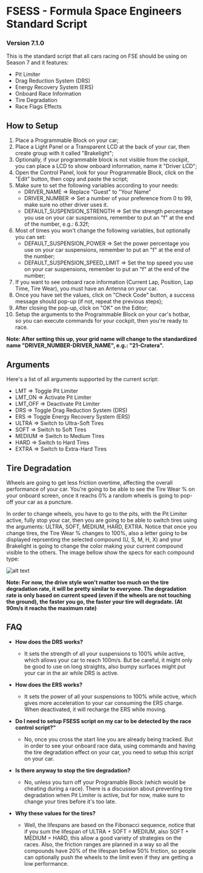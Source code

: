 # FSESS - Formula Space Engineers Standard Script

### Version 7.1.0

This is the standard script that all cars racing on FSE should be using on Season 7 and it features:
- Pit Limiter
- Drag Reduction System (DRS)
- Energy Recovery System (ERS)
- Onboard Race Information
- Tire Degradation
- Race Flags Effects

## How to Setup
1. Place a Programmable Block on your car;
2. Place a Light Panel or a Transparent LCD at the back of your car, then create group with it called "Brakelight";
3. Optionally, if your programmable block is not visible from the cockpit, you can place a LCD to show onboard information, name it "Driver LCD";
4. Open the Control Panel, look for your Programmable Block, click on the "Edit" button, then copy and paste the script;
5. Make sure to set the following variables according to your needs:
   - DRIVER_NAME => Replace "Guest" to "Your Name"
   - DRIVER_NUMBER => Set a number of your preference from 0 to 99, make sure no other driver uses it.
   - DEFAULT_SUSPENSION_STRENGTH => Set the strength percentage you use on your car suspensions, remember to put an "f" at the end of the number, e.g.: 6.32f;
6. Most of times you won't change the following variables, but optionally you can set:
   - DEFAULT_SUSPENSION_POWER => Set the power percentage you use on your car suspensions, remember to put an "f" at the end of the number;
   - DEFAULT_SUSPENSION_SPEED_LIMIT => Set the top speed you use on your car suspensions, remember to put an "f" at the end of the number;
7. If you want to see onboard race information (Current Lap, Position, Lap Time, Tire Wear), you must have an Antenna on your car. 
8. Once you have set the values, click on "Check Code" button, a success message should pop-up (if not, repeat the previous steps);
9. After closing the pop-up, click on "OK" on the Editor;
10. Setup the arguments to the Programmable Block on your car's hotbar, so you can execute commands for your cockpit, then you're ready to race.

**Note: After setting this up, your grid name will change to the standardized name "DRIVER_NUMBER-DRIVER_NAME", e.g.: "21-Cratera".**

## Arguments
Here's a list of all arguments supported by the current script:
- LMT     => Toggle Pit Limiter
- LMT_ON  => Activate Pit Limiter
- LMT_OFF => Deactivate Pit Limiter
- DRS     => Toggle Drag Reduction System (DRS)
- ERS     => Toggle Energy Recovery System (ERS)
- ULTRA   => Switch to Ultra-Soft Tires
- SOFT    => Switch to Soft Tires
- MEDIUM  => Switch to Medium Tires
- HARD    => Switch to Hard Tires
- EXTRA   => Switch to Extra-Hard Tires

## Tire Degradation
Wheels are going to get less friction overtime, affecting the overall performance of your car. You're going to be able to see the Tire Wear % on your onboard screen, once it reachs 0% a random wheels is going to pop-off your car as a puncture.

In order to change wheels, you have to go to the pits, with the Pit Limiter active, fully stop your car, then you are going to be able to switch tires using the arguments: ULTRA, SOFT, MEDIUM, HARD, EXTRA. Notice that once you change tires, the Tire Wear % changes to 100%, also a letter going to be displayed reprsenting the selected compound (U, S, M, H, X) and your Brakelight is going to change the color making your current compound visible to the others. The image bellow show the specs for each compound type:

![alt text](https://i.imgur.com/UlOmMyP.png)

**Note: For now, the drive style won't matter too much on the tire degradation rate, it will be pretty similar to everyone. The degradation rate is only based on current speed (even if the wheels are not touching the ground), the faster you go, the faster your tire will degradate. (At 90m/s it reachs the maximum rate)**

## FAQ
- **How does the DRS works?**
  - It sets the strength of all your suspensions to 100% while active, which allows your car to reach 100m/s. But be careful, it might only be good to use on long straights, also bumpy surfaces might put your car in the air while DRS is active.
  
- **How does the ERS works?**
  - It sets the power of all your suspensions to 100% while active, which gives more acceleration to your car consuming the ERS charge. When deactivated, it will recharge the ERS while moving.
  
- **Do I need to setup FSESS script on my car to be detected by the race control script?"**
  - No, once you cross the start line you are already being tracked. But in order to see your onboard race data, using commands and having the tire degradation effect on your car, you need to setup this script on your car.
  
- **Is there anyway to stop the tire degradation?**
  - No, unless you turn off your Programable Block (which would be cheating during a race). There is a discussion about preventing tire degradation when Pit Limiter is active, but for now, make sure to change your tires before it's too late.

- **Why these values for the tires?**
  - Well, the lifespans are based on the Fibonacci sequence, notice that if you sum the lifespan of ULTRA + SOFT = MEDIUM, also SOFT + MEDIUM = HARD, this allow a good variety of strategies on the races. Also, the friction ranges are planned in a way so all the compounds have 20% of the lifespan bellow 50% friction, so people can optionally push the wheels to the limit even if they are getting a low performance.
